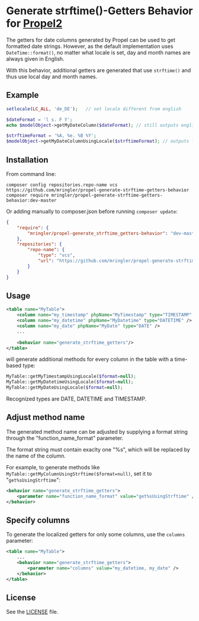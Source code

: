 Generate strftime()-Getters Behavior for [Propel2](https://github.com/propelorm/Propel2)
==================================

The getters for date columns generated by Propel can be used to get formatted date strings. However, as the default implementation uses `DateTime::format()`, no matter what locale is set, day and month names are always given in English.

With this behavior, additional getters are generated that use `strftime()` and thus use local day and month names.

Example
-------

```php
setlocale(LC_ALL, 'de_DE');   // set locale different from english

$dateFormat = 'l s. F Y';
echo $modelObject->getMyDateColumn($dateFormat); // still outputs english day and month names, i.e. "Monday, 9. January 2021"

$strftimeFormat = '%A, %e. %B %Y';
$modelObject->getMyDateColumnUsingLocale($strftimeFormat); // outputs localized day and month, i.e. "Montag, 9. Januar 2021"
```

Installation
------------

From command line:

```
composer config repositories.repo-name vcs https://github.com/mringler/propel-generate-strftime-getters-behavior
composer require mringler/propel-generate-strftime-getters-behavior:dev-master
```

Or adding manually to composer.json before running `composer update`:

```json
{
    "require": {
        "mringler/propel-generate_strftime_getters-behavior": "dev-master"
    },
    "repositories": {
        "repo-name": {
            "type": "vcs",
            "url": "https://github.com/mringler/propel-generate-strftime-getters-behavior.git"
        }
    }
}
```

Usage
-----

```xml
<table name="MyTable">
	<column name="my_timestamp" phpName="MyTimestamp" type="TIMESTAMP" />
	<column name="my_datetime" phpName="MyDatetime" type="DATETIME" />
	<column name="my_date" phpName="MyDate" type="DATE" />
	...
	
    <behavior name="generate_strftime_getters"/>
</table>
```

will generate additional methods for every column in the table with a time-based type: 

```php
MyTable::getMyTimestampUsingLocale($format=null);
MyTable::getMyDatetimeUsingLocale($format=null);
MyTable::getMyDateUsingLocale($format=null);
```

Recognized types are DATE, DATETIME and TIMESTAMP.

Adjust method name
---------

The generated method name can be adjusted by supplying a format string through the "function_name_format" parameter.

The format string must contain exaclty one "%s", which will be replaced by the name of the column.

For example, to generate methods like `MyTable::getMyColumnUsingStrftime($format=null)`, set it to "`get%sUsingStrftime`":

```xml
<behavior name="generate_strftime_getters">
	<parameter name="function_name_format" value="get%sUsingStrftime" />
</behavior>
```

Specify columns
---------

To generate the localized getters for only some columns, use the `columns` parameter:

```xml
<table name="MyTable">
	...
    <behavior name="generate_strftime_getters">
		<parameter name="columns" value="my_datetime, my_date" />
	</behavior>
</table>
```


License
-------

See the [LICENSE](LICENSE) file.
